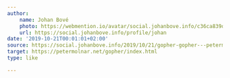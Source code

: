 ```yaml
---
author:
    name: Johan Bové
    photo: https://webmention.io/avatar/social.johanbove.info/c36ca839d16c988baca6ea031f2597274827441bb1dd9aa72b00f7761dbb5da5.jpg
    url: https://social.johanbove.info/profile/johan
date: '2019-10-21T00:01:01+02:00'
source: https://social.johanbove.info/2019/10/21/gopher-gopher---petermolnarnet
target: https://petermolnar.net/gopher/index.html
type: like

---
```



